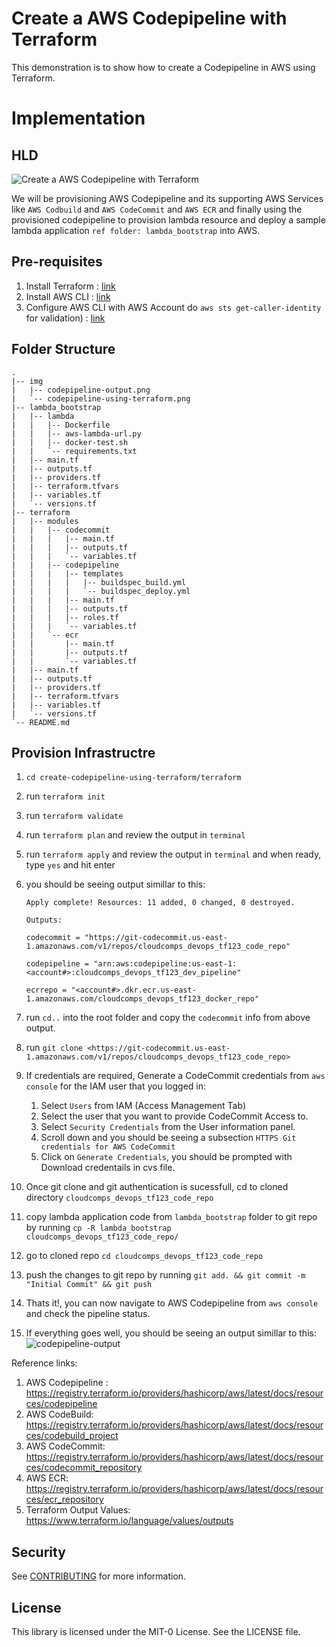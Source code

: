 # Create a AWS Codepipeline with Terraform

This demonstration is to show how to create a Codepipeline in AWS using Terraform.

# Implementation

## HLD

![Create a AWS Codepipeline with Terraform](./img/codepipeline-using-terraform.png "Create a AWS Codepipeline with Terraform")

We will be provisioning AWS Codepipeline and its supporting AWS Services like `AWS Codbuild` and `AWS CodeCommit` and `AWS ECR` and finally using the provisioned codepipeline to provision lambda resource and deploy a sample lambda application `ref folder: lambda_bootstrap` into AWS.

## Pre-requisites

1. Install Terraform : [link](https://learn.hashicorp.com/tutorials/terraform/install-cli)
2. Install AWS CLI : [link](https://docs.aws.amazon.com/cli/latest/userguide/getting-started-install.html)
3. Configure AWS CLI with AWS Account do `aws sts get-caller-identity` for validation) : [link](https://docs.aws.amazon.com/cli/latest/userguide/cli-chap-configure.html)

## Folder Structure

```
.
|-- img
|   |-- codepipeline-output.png
|   `-- codepipeline-using-terraform.png
|-- lambda_bootstrap
|   |-- lambda
|   |   |-- Dockerfile
|   |   |-- aws-lambda-url.py
|   |   |-- docker-test.sh
|   |   `-- requirements.txt
|   |-- main.tf
|   |-- outputs.tf
|   |-- providers.tf
|   |-- terraform.tfvars
|   |-- variables.tf
|   `-- versions.tf
|-- terraform
|   |-- modules
|   |   |-- codecommit
|   |   |   |-- main.tf
|   |   |   |-- outputs.tf
|   |   |   `-- variables.tf
|   |   |-- codepipeline
|   |   |   |-- templates
|   |   |   |   |-- buildspec_build.yml
|   |   |   |   `-- buildspec_deploy.yml
|   |   |   |-- main.tf
|   |   |   |-- outputs.tf
|   |   |   |-- roles.tf
|   |   |   `-- variables.tf
|   |   `-- ecr
|   |       |-- main.tf
|   |       |-- outputs.tf
|   |       `-- variables.tf
|   |-- main.tf
|   |-- outputs.tf
|   |-- providers.tf
|   |-- terraform.tfvars
|   |-- variables.tf
|   `-- versions.tf
`-- README.md
```

## Provision Infrastructre

1. `cd create-codepipeline-using-terraform/terraform`
2. run `terraform init`
3. run `terraform validate`
4. run `terraform plan`  and review the output in `terminal`
5. run `terraform apply` and review the output in `terminal` and when ready, type `yes` and hit enter
6. you should be seeing output simillar to this:

   ```
   Apply complete! Resources: 11 added, 0 changed, 0 destroyed.

   Outputs:

   codecommit = "https://git-codecommit.us-east-1.amazonaws.com/v1/repos/cloudcomps_devops_tf123_code_repo"

   codepipeline = "arn:aws:codepipeline:us-east-1:<account#>:cloudcomps_devops_tf123_dev_pipeline"

   ecrrepo = "<account#>.dkr.ecr.us-east-1.amazonaws.com/cloudcomps_devops_tf123_docker_repo"
   ```

7. run `cd..` into the root folder and copy the `codecommit` info from above output.
8. run `git clone <https://git-codecommit.us-east-1.amazonaws.com/v1/repos/cloudcomps_devops_tf123_code_repo>`
9. If credentials are required, Generate a CodeCommit credentials from `aws console` for the IAM user that you logged in:
   1. Select `Users` from IAM (Access Management Tab)
   2. Select the user that you want to provide CodeCommit Access to.
   3. Select `Security Credentials` from the User information panel.
   4. Scroll down and you should be seeing a subsection `HTTPS Git credentials for AWS CodeCommit`
   5. Click on `Generate Credentials`, you should be prompted with Download credentails in cvs file.
10. Once git clone and git authentication is sucessfull, cd to cloned directory `cloudcomps_devops_tf123_code_repo`
11. copy lambda application code from `lambda_bootstrap` folder to git repo by running `cp -R lambda_bootstrap cloudcomps_devops_tf123_code_repo/`
12. go to cloned repo `cd cloudcomps_devops_tf123_code_repo`
13. push the changes to git repo by running `git add. && git commit -m "Initial Commit" && git push`
14. Thats it!, you can now navigate to AWS Codepipeline from `aws console` and check the pipeline status.
15. If everything goes well, you should be seeing an output simillar to this:   ![codepipeline-output](./img/codepipeline-output.png "codepipeline-output")

Reference links:

1. AWS Codepipeline : <https://registry.terraform.io/providers/hashicorp/aws/latest/docs/resources/codepipeline>
2. AWS CodeBuild: <https://registry.terraform.io/providers/hashicorp/aws/latest/docs/resources/codebuild_project>
3. AWS CodeCommit: <https://registry.terraform.io/providers/hashicorp/aws/latest/docs/resources/codecommit_repository>
4. AWS ECR: <https://registry.terraform.io/providers/hashicorp/aws/latest/docs/resources/ecr_repository>
5. Terraform Output Values: <https://www.terraform.io/language/values/outputs>

## Security

See [CONTRIBUTING](CONTRIBUTING.md#security-issue-notifications) for more information.

## License

This library is licensed under the MIT-0 License. See the LICENSE file.

